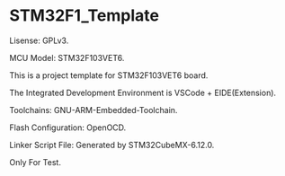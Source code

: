 # STM32F1_Template

Lisense: GPLv3.

MCU Model: STM32F103VET6.

This is a project template for STM32F103VET6 board.

The Integrated Development Environment is VSCode + EIDE(Extension).

Toolchains: GNU-ARM-Embedded-Toolchain.

Flash Configuration: OpenOCD.

Linker Script File: Generated by STM32CubeMX-6.12.0.

Only For Test.
